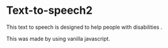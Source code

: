 # Text-to-speech2

This text to speech is designed to help people with disabilities .

This was made by using vanilla javascript.
